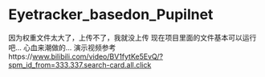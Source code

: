 # Eyetracker_basedon_Pupilnet
因为权重文件太大了，上传不了，我就没上传
现在项目里面的文件基本可以运行吧...
心血来潮做的...
演示视频参考https://www.bilibili.com/video/BV1fytKe5EvQ/?spm_id_from=333.337.search-card.all.click
